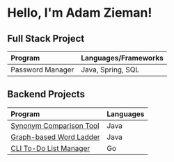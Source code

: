 # Hello, I'm Adam Zieman!

## Full Stack Project
| Program | Languages/Frameworks |
|:--------|:----------|
| Password Manager | Java, Spring, SQL |

## Backend Projects
| Program | Languages |
|:--------|:----------|
| <a href="https://github.com/AdamZieman/Java_Synonym_Comparison_Tool">Synonym Comparison Tool</a> | Java |
| <a href="https://github.com/AdamZieman/Java_WordLadder">Graph-based Word Ladder</a> | Java |
| <a href="https://github.com/AdamZieman/Go_CLI_ToDo_List_Manager">CLI To-Do List Manager</a> | Go |
